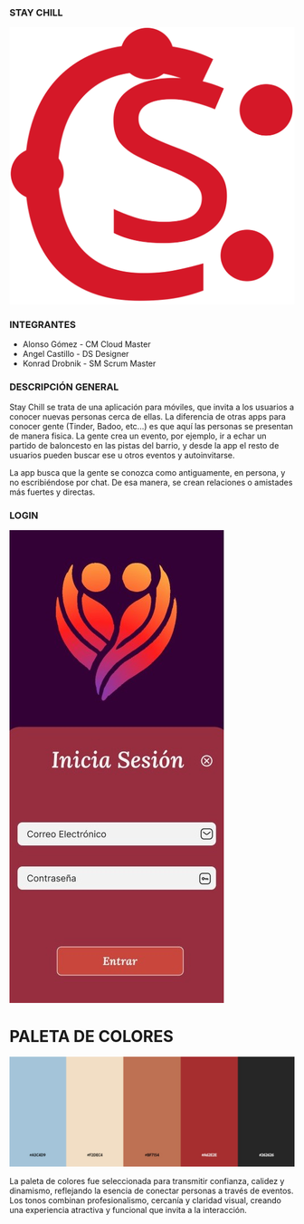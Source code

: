 ### STAY CHILL
![INICIO](imagenes/logoStayChill.svg)


### INTEGRANTES
- Alonso Gómez - CM Cloud Master
- Angel Castillo - DS Designer
- Konrad Drobnik - SM Scrum Master


### DESCRIPCIÓN GENERAL
Stay Chill se trata de una aplicación para móviles, que invita a los usuarios a conocer nuevas personas cerca de ellas.
La diferencia de otras apps para conocer gente (Tinder, Badoo, etc...) es que aquí las personas se presentan de manera fisica. La gente crea un evento, por ejemplo, ir a echar un partido de baloncesto en las pistas del barrio, y desde la app el resto de usuarios pueden buscar ese u otros eventos y autoinvitarse.

La app busca que la gente se conozca como antiguamente, en persona, y no escribiéndose por chat. De esa manera, se crean relaciones o amistades más fuertes y directas.


### LOGIN
![INICIO](imagenes/IniciarSesion.jpg)


# PALETA DE COLORES

![COLORES](imagenes/Paleta_StayChill.jpg)

La paleta de colores fue seleccionada para transmitir confianza, calidez y dinamismo, reflejando la esencia de conectar personas a través de eventos. Los tonos combinan profesionalismo, cercanía y claridad visual, creando una experiencia atractiva y funcional que invita a la interacción.
